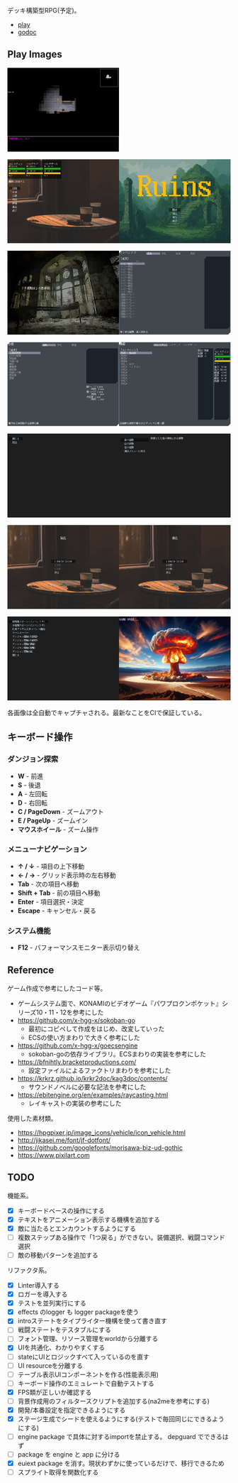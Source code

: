 デッキ構築型RPG(予定)。

- [play](https://kijimad.github.io/ruins/)
- [godoc](https://kijimad.github.io/ruins/godoc/pkg/github.com/kijimaD/ruins/lib/)

## Play Images

<img src="./vrtimages/Dungeon.png" width="50%" />

<img src="./vrtimages/HomeMenu.png" width="50%" /><img src="./vrtimages/MainMenu.png" width="50%" />

<img src="./vrtimages/Intro.png" width="50%" /><img src="./vrtimages/InventoryMenu.png" width="50%" />

<img src="./vrtimages/CraftMenu.png" width="50%" /><img src="./vrtimages/EquipMenu.png" width="50%" />

<img src="./vrtimages/DungeonMenu.png" width="50%" /><img src="./vrtimages/DungeonSelect.png" width="50%" />

<img src="./vrtimages/LoadMenu.png" width="50%" /><img src="./vrtimages/SaveMenu.png" width="50%" />

<img src="./vrtimages/DebugMenu.png" width="50%" /><img src="./vrtimages/GameOver.png" width="50%" />

各画像は全自動でキャプチャされる。最新なことをCIで保証している。

## キーボード操作

### ダンジョン探索
- **W** - 前進
- **S** - 後退
- **A** - 左回転
- **D** - 右回転
- **C / PageDown** - ズームアウト
- **E / PageUp** - ズームイン
- **マウスホイール** - ズーム操作

### メニューナビゲーション
- **↑ / ↓** - 項目の上下移動
- **← / →** - グリッド表示時の左右移動
- **Tab** - 次の項目へ移動
- **Shift + Tab** - 前の項目へ移動
- **Enter** - 項目選択・決定
- **Escape** - キャンセル・戻る

### システム機能
- **F12** - パフォーマンスモニター表示切り替え

## Reference

ゲーム作成で参考にしたコード等。

- ゲームシステム面で、KONAMIのビデオゲーム『パワプロクンポケット』シリーズ10・11・12を参考にした
- https://github.com/x-hgg-x/sokoban-go
  - 最初にコピペして作成をはじめ、改変していった
  - ECSの使い方まわりで大きく参考にした
- https://github.com/x-hgg-x/goecsengine
  - sokoban-goの依存ライブラリ。ECSまわりの実装を参考にした
- https://bfnihtly.bracketproductions.com/
  - 設定ファイルによるファクトリまわりを参考にした
- https://krkrz.github.io/krkr2doc/kag3doc/contents/
  - サウンドノベルに必要な記法を参考にした
- https://ebitengine.org/en/examples/raycasting.html
  - レイキャストの実装の参考にした

使用した素材類。

- https://hpgpixer.jp/image_icons/vehicle/icon_vehicle.html
- http://jikasei.me/font/jf-dotfont/
- https://github.com/googlefonts/morisawa-biz-ud-gothic
- https://www.pixilart.com

## TODO

機能系。

- [x] キーボードベースの操作にする
- [x] テキストをアニメーション表示する機構を追加する
- [x] 敵に当たるとエンカウントするようにする
- [ ] 複数ステップある操作で「1つ戻る」ができない。装備選択、戦闘コマンド選択
- [ ] 敵の移動パターンを追加する

リファクタ系。

- [x] Linter導入する
- [x] ロガーを導入する
- [x] テストを並列実行にする
- [x] effects のlogger も logger packageを使う
- [x] introステートをタイプライター機構を使って書き直す
- [ ] 戦闘ステートをテスタブルにする
- [ ] フォント管理、リソース管理をworldから分離する
- [x] UIを共通化、わかりやすくする
- [ ] stateにUIとロジックすべて入っているのを直す
- [ ] UI resourceを分離する
- [ ] テーブル表示UIコンポーネントを作る(性能表示用)
- [ ] キーボード操作のエミュレートで自動テストする
- [x] FPS類が正しいか確認する
- [ ] 背景作成用のフィルタースクリプトを追加する(na2meを参考にする)
- [x] 開発/本番設定を指定できるようにする
- [x] ステージ生成でシードを使えるようにする(テストで毎回同じにできるようにする)
- [ ] engine package で具体に対するimportを禁止する。 depguard でできるはず
- [ ] package を engine と app に分ける
- [x] euiext package を消す。現状わずかに使っているだけで、移行できるため
- [ ] スプライト取得を関数化する

